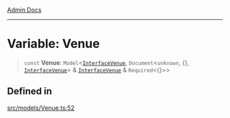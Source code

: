 [Admin Docs](/)

***

# Variable: Venue

> `const` **Venue**: `Model`\<[`InterfaceVenue`](../interfaces/InterfaceVenue.md), `Document`\<`unknown`, \{\}, [`InterfaceVenue`](../interfaces/InterfaceVenue.md)\> & [`InterfaceVenue`](../interfaces/InterfaceVenue.md) & `Required`\<\{\}\>\>

## Defined in

[src/models/Venue.ts:52](https://github.com/Suyash878/talawa-api/blob/cfd688207611ba245c99edd8dbaccb2cdbf6a043/src/models/Venue.ts#L52)
